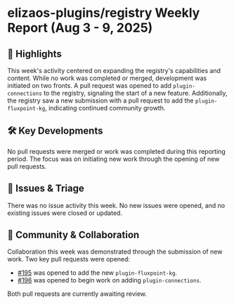 # elizaos-plugins/registry Weekly Report (Aug 3 - 9, 2025)

## 🚀 Highlights
This week's activity centered on expanding the registry's capabilities and content. While no work was completed or merged, development was initiated on two fronts. A pull request was opened to add `plugin-connections` to the registry, signaling the start of a new feature. Additionally, the registry saw a new submission with a pull request to add the `plugin-fluxpoint-kg`, indicating continued community growth.

## 🛠️ Key Developments
No pull requests were merged or work was completed during this reporting period. The focus was on initiating new work through the opening of new pull requests.

## 🐛 Issues & Triage
There was no issue activity this week. No new issues were opened, and no existing issues were closed or updated.

## 💬 Community & Collaboration
Collaboration this week was demonstrated through the submission of new work. Two key pull requests were opened:
- [#195](https://github.com/elizaos-plugins/registry/pull/195) was opened to add the new `plugin-fluxpoint-kg`.
- [#196](https://github.com/elizaos-plugins/registry/pull/196) was opened to begin work on adding `plugin-connections`.

Both pull requests are currently awaiting review.